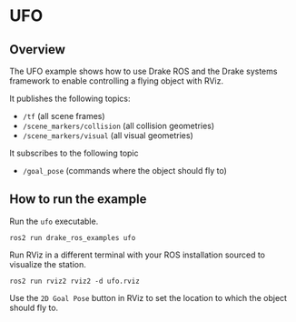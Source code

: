 # UFO

## Overview

The UFO example shows how to use Drake ROS and the Drake systems framework to
enable controlling a flying object with RViz.

It publishes the following topics:

* `/tf` (all scene frames)
* `/scene_markers/collision` (all collision geometries)
* `/scene_markers/visual` (all visual geometries)

It subscribes to the following topic

* `/goal_pose` (commands where the object should fly to)

## How to run the example

Run the `ufo` executable.

```
ros2 run drake_ros_examples ufo
```

Run RViz in a different terminal with your ROS installation sourced to visualize
the station.

```
ros2 run rviz2 rviz2 -d ufo.rviz
```

Use the `2D Goal Pose` button in RViz to set the location to which the object
should fly to.
